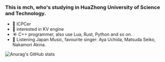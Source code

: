 ### This is mch, who's studying in HuaZhong University of Science and Technology.

- :blue_heart: ICPCer
- :purple_heart: interested in KV engine
- :sunny: C++ programmer, also use Lua, Rust, Python and so on.
- :yellow_heart: Listening Japan Music, favourite singer: Aya Uchida, Matsuda Seiko, Nakamori Akina. 

![Anurag's GitHub stats](https://github-readme-stats.vercel.app/api?username=hustmch&show_icons=true&theme=radical)
